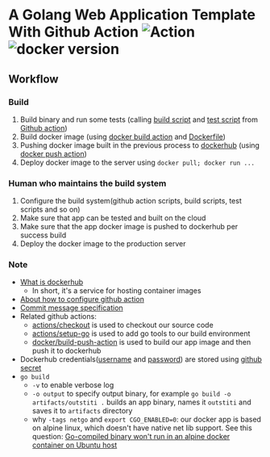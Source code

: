# A Golang Web Application Template With Github Action  ![Action](https://github.com/chfanghr/oustiti/workflows/Action/badge.svg) ![docker version](https://img.shields.io/docker/v/chfanghr/outstiti?label=docker)

## Workflow

### Build
1. Build binary and run some tests (calling [build script](tools/build.sh) and [test script](tools/test.sh) from [Github action](https://github.com/chfanghr/oustiti/blob/master/.github/workflows/action.yml#L14))
2. Build docker image (using [docker build action](https://github.com/chfanghr/oustiti/blob/master/.github/workflows/action.yml#L19) and [Dockerfile](tools/Dockerfile))
3. Pushing docker image built in the previous process to [dockerhub](https://hub.docker.com/repository/docker/chfanghr/outstiti) (using [docker push action](https://github.com/chfanghr/oustiti/blob/master/.github/workflows/action.yml#L23))
4. Deploy docker image to the server using `docker pull; docker run ...`

### Human who maintains the build system
1. Configure the build system(github action scripts, build scripts, test scripts and so on)
2. Make sure that app can be tested and built on the cloud
3. Make sure that the app docker image is pushed to dockerhub per success build
4. Deploy the docker image to the production server 

### Note
* [What is dockerhub](https://docs.docker.com/docker-hub/)
    - In short, it's a service for hosting container images
* [About how to configure github action](https://docs.github.com/en/actions/getting-started-with-github-actions)
* [Commit message specification](https://gist.github.com/brianclements/841ea7bffdb01346392c) 
* Related github actions:
    - [actions/checkout](https://github.com/actions/checkout) is used to checkout our source code
    - [actions/setup-go](https://github.com/actions/setup-go) is used to add go tools to our build environment
    - [docker/build-push-action](https://github.com/docker/build-push-action) is used to build our app image and then push it to dockerhub 
* Dockerhub credentials([username](https://github.com/chfanghr/oustiti/blob/master/.github/workflows/action.yml#L22) and [password](https://github.com/chfanghr/oustiti/blob/master/.github/workflows/action.yml#L23)) are stored using [github secret](https://docs.github.com/en/actions/configuring-and-managing-workflows/using-variables-and-secrets-in-a-workflow)
* `go build` 
    - `-v` to enable verbose log
    - `-o output` to specify output binary, for example `go build -o artifacts/outstiti .` builds an app binary, names it `outstiti` and saves it to `artifacts` directory
    - why `-tags netgo` and  `export CGO_ENABLED=0`: our docker app is based on alpine linux, which doesn't have native net lib support. See this question: [Go-compiled binary won't run in an alpine docker container on Ubuntu host](https://stackoverflow.com/questions/36279253/go-compiled-binary-wont-run-in-an-alpine-docker-container-on-ubuntu-host)